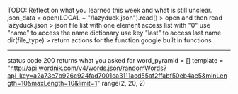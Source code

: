 TODO: Reflect on what you learned this week and what is still unclear.
json_data = open(LOCAL + "/lazyduck.json").read()   >   open and then read
lazyduck.json   >   json file
list with one element
access list with "0"
use "name" to access the name dictionary
use key "last" to access last name
dir(file_type)  >   return actions for the function
google built in functions

-------

status code 200 returns what you asked for
word_pyramid = []
    template = "http://api.wordnik.com/v4/words.json/randomWords?api_key=a2a73e7b926c924fad7001ca3111acd55af2ffabf50eb4ae5&minLength=10&maxLength=10&limit=1"
    range(2, 20, 2)